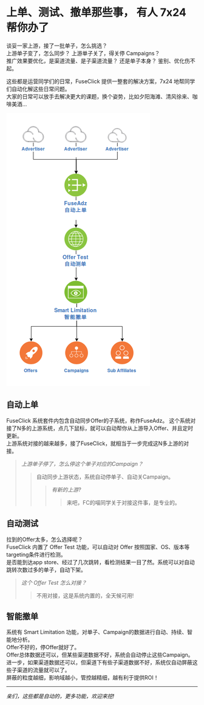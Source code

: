 # 上单、测试、撤单那些事， 有人 7x24 帮你办了

谈妥一家上游，接了一批单子，怎么挑选？  
上游单子变了，怎么同步？ 上游单子关了，得关停 Campaigns？  
推广效果要优化，是渠道流量、是子渠道流量？ 还是单子本身？ 鉴别、优化伤不起。

这些都是运营同学们的日常，FuseClick 提供一整套的解决方案，7x24 地帮同学们自动化解这些日常问题。  
大家的日常可以放手去解决更大的课题，换个姿势，比如夕阳海滩、清风徐来、咖啡美酒...

![FuseAdz->OfferTest->SmartLimitation](../image/offerImportAndTest.png)

## 自动上单
FuseClick 系统套件内包含自动同步Offer的子系统，称作FuseAdz。
这个系统对接了N多的上游系统，点几下鼠标，就可以自动帮你从上游导入Offer、并且定时更新。  
上游系统对接的越来越多，接了FuseClick，就相当于一步完成这N多上游的对接。
>*上游单子停了，怎么停这个单子对应的Campaign？*
>>自动同步上游状态，系统自动停单子、自动关Campaign。   
>>>*有新的上游?*
>>>>来吧，FC的喵同学关于对接这件事，是专业的。

## 自动测试
拉到的Offer太多，怎么选择呢？   
FuseClick 内置了 Offer Test 功能，可以自动对 Offer 按照国家、OS、版本等 targeting条件进行检测。  
是否能到达app store、经过了几次跳转，看检测结果一目了然。系统可以对自动跳转次数过多的单子，自动下架。
>*这个 Offer Test 怎么对接？* 
>>不用对接，这是系统内置的，全天候可用!

## 智能撤单
系统有 Smart Limitation 功能，对单子、Campaign的数据进行自动、持续、智能地分析。  
Offer不好的，停Offer就好了。  
Offer总体数据还可以，但某些渠道数据不好，系统会自动停止这些Campaign。    
进一步，如果渠道数据还可以，但渠道下有些子渠道数据不好，系统仅自动屏蔽这些子渠道的流量就可以了。  
屏蔽的粒度越细，影响域越小，管控越精细，越有利于提供ROI！  
***
*亲们，这些都是自动的，更多功能，欢迎来挖!*
